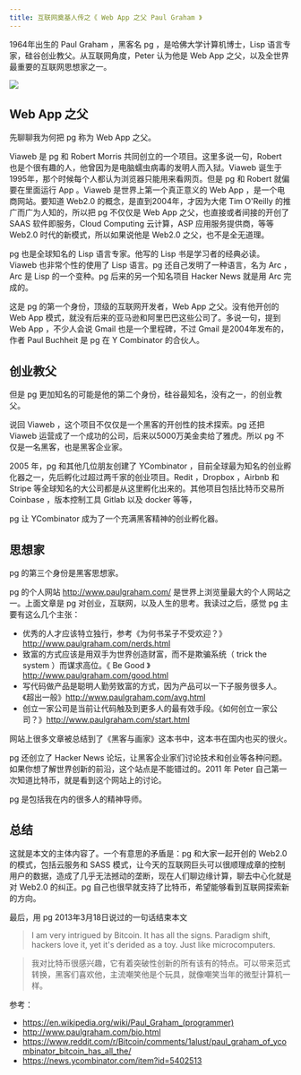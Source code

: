 ```yaml
---
title: 互联网奠基人传之《 Web App 之父 Paul Graham 》
---
```


1964年出生的 Paul Graham ，黑客名 pg ，是哈佛大学计算机博士，Lisp 语言专家，硅谷创业教父。从互联网角度，Peter 认为他是 Web App 之父，以及全世界最重要的互联网思想家之一。

![](https://happypeter.github.io/images/2019072401.jpg)

## Web App 之父

先聊聊我为何把 pg 称为 Web App 之父。

Viaweb 是 pg 和 Robert Morris 共同创立的一个项目。这里多说一句，Robert 也是个很有趣的人，他曾因为是电脑蠕虫病毒的发明人而入狱。Viaweb 诞生于1995年，那个时候每个人都认为浏览器只能用来看网页。但是 pg 和 Robert 就偏要在里面运行 App 。Viaweb 是世界上第一个真正意义的 Web App ，是一个电商网站。要知道 Web2.0 的概念，是直到2004年，才因为大佬 Tim O'Reilly 的推广而广为人知的，所以把 pg 不仅仅是 Web App 之父，也直接或者间接的开创了 SAAS 软件即服务，Cloud Computing 云计算，ASP 应用服务提供商，等等 Web2.0 时代的新模式，所以如果说他是 Web2.0 之父，也不是全无道理。

pg 也是全球知名的 Lisp 语言专家。他写的 Lisp 书是学习者的经典必读。Viaweb 也非常个性的使用了 Lisp 语言。pg 还自己发明了一种语言，名为 Arc ，Arc 是 Lisp 的一个变种。pg 后来的另一个知名项目 Hacker News 就是用 Arc 完成的。

这是 pg 的第一个身份，顶级的互联网开发者，Web App 之父。没有他开创的 Web App 模式，就没有后来的亚马逊和阿里巴巴这些公司了。多说一句，提到 Web App ，不少人会说 Gmail 也是一个里程碑，不过 Gmail 是2004年发布的，作者 Paul Buchheit 是 pg 在 Y Combinator 的合伙人。

## 创业教父

但是 pg 更加知名的可能是他的第二个身份，硅谷最知名，没有之一，的创业教父。

说回 Viaweb ，这个项目不仅仅是一个黑客的开创性的技术探索。pg 还把 Viaweb 运营成了一个成功的公司，后来以5000万美金卖给了雅虎。所以 pg 不仅是一名黑客，也是黑客企业家。

2005 年，pg 和其他几位朋友创建了 YCombinator ，目前全球最为知名的创业孵化器之一，先后孵化过超过两千家的创业项目。Redit ，Dropbox ，Airbnb 和 Stripe 等全球知名的大公司都是从这里孵化出来的。其他项目包括比特币交易所 Coinbase ，版本控制工具 Gitlab 以及 docker 等等，

pg 让 YCombinator 成为了一个充满黑客精神的创业孵化器。

## 思想家

pg 的第三个身份是黑客思想家。

pg 的个人网站 http://www.paulgraham.com/ 是世界上浏览量最大的个人网站之一。上面文章是 pg 对创业，互联网，以及人生的思考。我读过之后，感觉 pg 主要有这么几个主张：

- 优秀的人才应该特立独行，参考《为何书呆子不受欢迎？》http://www.paulgraham.com/nerds.html
- 致富的方式应该是用双手为世界创造财富，而不是欺骗系统（ trick the system ）而谋求高位。《 Be Good 》http://www.paulgraham.com/good.html
- 写代码做产品是聪明人勤劳致富的方式，因为产品可以一下子服务很多人。《超出一般》http://www.paulgraham.com/avg.html
- 创立一家公司是当前让代码触及到更多人的最有效手段。《如何创立一家公司？》http://www.paulgraham.com/start.html

网站上很多文章被总结到了《黑客与画家》这本书中，这本书在国内也买的很火。

pg 还创立了 Hacker News 论坛，让黑客企业家们讨论技术和创业等各种问题。如果你想了解世界创新的前沿，这个站点是不能错过的。2011 年 Peter 自己第一次知道比特币，就是看到这个网站上的讨论。

pg 是包括我在内的很多人的精神导师。

## 总结

这就是本文的主体内容了。一个有意思的矛盾是：pg 和大家一起开创的 Web2.0 的模式，包括云服务和 SASS 模式，让今天的互联网巨头可以很顺理成章的控制用户的数据，造成了几乎无法撼动的垄断，现在人们聊边缘计算，聊去中心化就是对 Web2.0 的纠正。pg 自己也很早就支持了比特币，希望能够看到互联网探索新的方向。

最后，用 pg 2013年3月18日说过的一句话结束本文

> I am very intrigued by Bitcoin. It has all the signs. Paradigm shift, hackers love it, yet it's derided as a toy. Just like microcomputers.

> 我对比特币很感兴趣，它有着突破性创新的所有该有的特点。可以带来范式转换，黑客们喜欢他，主流嘲笑他是个玩具，就像嘲笑当年的微型计算机一样。

参考：

- https://en.wikipedia.org/wiki/Paul_Graham_(programmer)
- http://www.paulgraham.com/bio.html
- https://www.reddit.com/r/Bitcoin/comments/1alust/paul_graham_of_ycombinator_bitcoin_has_all_the/
- https://news.ycombinator.com/item?id=5402513
